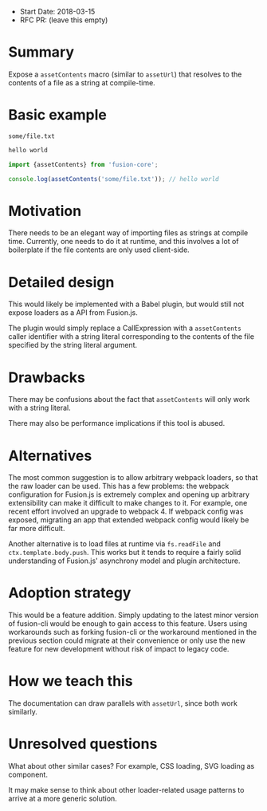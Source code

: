 * Start Date: 2018-03-15
* RFC PR: (leave this empty)

# Summary

Expose a `assetContents` macro (similar to `assetUrl`) that resolves to the contents of a file as a string at compile-time.

# Basic example

`some/file.txt`

```txt
hello world
```

```js
import {assetContents} from 'fusion-core';

console.log(assetContents('some/file.txt')); // hello world
```

# Motivation

There needs to be an elegant way of importing files as strings at compile time. Currently, one needs to do it at runtime, and this involves a lot of boilerplate if the file contents are only used client-side.

# Detailed design

This would likely be implemented with a Babel plugin, but would still not expose loaders as a API from Fusion.js.

The plugin would simply replace a CallExpression with a `assetContents` caller identifier with a string literal corresponding to the contents of the file specified by the string literal argument.

# Drawbacks

There may be confusions about the fact that `assetContents` will only work with a string literal.

There may also be performance implications if this tool is abused.

# Alternatives

The most common suggestion is to allow arbitrary webpack loaders, so that the raw loader can be used. This has a few problems: the webpack configuration for Fusion.js is extremely complex and opening up arbitrary extensibility can make it difficult to make changes to it. For example, one recent effort involved an upgrade to webpack 4. If webpack config was exposed, migrating an app that extended webpack config would likely be far more difficult.

Another alternative is to load files at runtime via `fs.readFile` and `ctx.template.body.push`. This works but it tends to require a fairly solid understanding of Fusion.js' asynchrony model and plugin architecture.

# Adoption strategy

This would be a feature addition. Simply updating to the latest minor version of fusion-cli would be enough to gain access to this feature. Users using workarounds such as forking fusion-cli or the workaround mentioned in the previous section could migrate at their convenience or only use the new feature for new development without risk of impact to legacy code.

# How we teach this

The documentation can draw parallels with `assetUrl`, since both work similarly.

# Unresolved questions

What about other similar cases? For example, CSS loading, SVG loading as component.

It may make sense to think about other loader-related usage patterns to arrive at a more generic solution.
